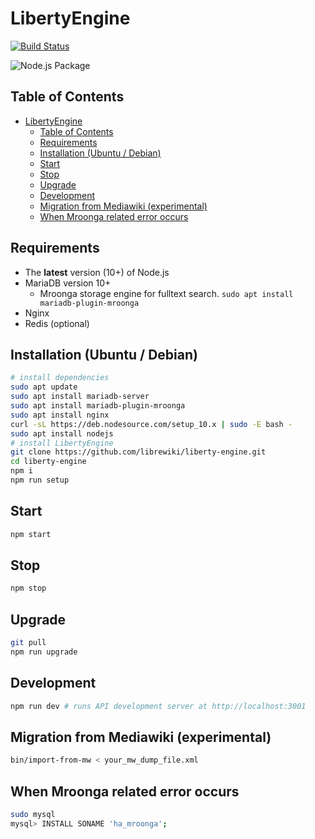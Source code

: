 # LibertyEngine
[![Build Status](https://travis-ci.org/librewiki/liberty-engine.svg?branch=master)](https://travis-ci.org/librewiki/liberty-engine)

![Node.js Package](https://github.com/Karterring/liberty-engine/workflows/Node.js%20Package/badge.svg)

## Table of Contents
- [LibertyEngine](#libertyengine)
  - [Table of Contents](#table-of-contents)
  - [Requirements](#requirements)
  - [Installation (Ubuntu / Debian)](#installation-ubuntu--debian)
  - [Start](#start)
  - [Stop](#stop)
  - [Upgrade](#upgrade)
  - [Development](#development)
  - [Migration from Mediawiki (experimental)](#migration-from-mediawiki-experimental)
  - [When Mroonga related error occurs](#when-mroonga-related-error-occurs)

## Requirements
- The **latest** version (10+) of Node.js
- MariaDB version 10+
  - Mroonga storage engine for fulltext search. `sudo apt install mariadb-plugin-mroonga`
- Nginx
- Redis (optional)

## Installation (Ubuntu / Debian)
```bash
# install dependencies
sudo apt update
sudo apt install mariadb-server
sudo apt install mariadb-plugin-mroonga
sudo apt install nginx
curl -sL https://deb.nodesource.com/setup_10.x | sudo -E bash -
sudo apt install nodejs
# install LibertyEngine
git clone https://github.com/librewiki/liberty-engine.git
cd liberty-engine
npm i
npm run setup
```

## Start
```bash
npm start
```

## Stop
```bash
npm stop
```

## Upgrade
```bash
git pull
npm run upgrade
```

## Development
```bash
npm run dev # runs API development server at http://localhost:3001
```

## Migration from Mediawiki (experimental)
```bash
bin/import-from-mw < your_mw_dump_file.xml
```

## When Mroonga related error occurs
```bash
sudo mysql
mysql> INSTALL SONAME 'ha_mroonga';
```
